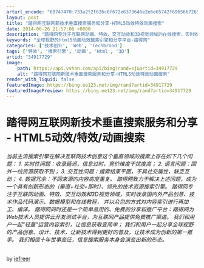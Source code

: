 ```yaml
---
arturl_encode: "68747470:733a2f2f626c6f672e6373646e2e6e65742f69656672656572:2f61727469636c652f64657461696c732f3334393137373239"
layout: post
title: "踏得网互联网新技术垂直搜索服务和分享-HTML5动效特效动画搜索"
date: 2014-06-26 21:57:06 +0800
description: "踏得网专注于互联网动画、特效、交互动效和3D视觉领域的在线搜索，实时收录国内外产品创意、技术作品代码"
keywords: "全球视野的html5动画动效搜索引擎和分享平台-踏得网"
categories: ['技术创业', 'Web', 'Techbrood']
tags: ['特效', '搜索引擎', '动画', 'Html', '3D']
artid: "34917729"
image:
    path: https://api.vvhan.com/api/bing?rand=sj&artid=34917729
    alt: "踏得网互联网新技术垂直搜索服务和分享-HTML5动效特效动画搜索"
render_with_liquid: false
featuredImage: https://bing.ee123.net/img/rand?artid=34917729
featuredImagePreview: https://bing.ee123.net/img/rand?artid=34917729
---
```


# 踏得网互联网新技术垂直搜索服务和分享 - HTML5动效/特效/动画搜索

###### 当前主流搜索引擎在解决互联网技术创意这个垂直领域的搜索上存在如下几个问题： 1. 实时性问题：收录延迟，信息过时，竞价维度干扰度高； 2. 语言问题：国外一线资源获取不到； 3. 交互性问题：搜索结果平面，不具社交属性，缺乏互动； 4. 数据冗余：不同来源的内容高度重复。 踏得网致力于解决上述问题，成为一个具有创新形态的（垂直+社交+即时）、领先的技术资源搜索引擎。 踏得网专注于互联网动画、特效、交互动效和3D视觉领域，实时收录国内外产品创意、技术作品代码演示、数据模型和在线教程， 并以众包的方式对内容索引进行再加工、编译。 踏得网同时还是一个简单易用的、免费的分享和推广平台：踏得网为Web技术人员提供云开发测试平台，为互联网产品提供免费推广渠道。 我们和用户一起"轻量"运营内容索引，让信息获取变简单； 我们和用户一起分享全球视野的产品创意、设计、技术，让新技术得到更好的普及，让技术成为创新的第一推手。 我们相信十年世事变迁，信息搜索服务本身会演变出新的形态。

by
[iefreer](http://techbrood.com/user/1)